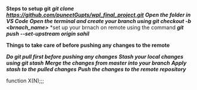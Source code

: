 

**Steps to setup git**
***git clone https://github.com/puneetGupts/wpl_final_project.git***
***Open the folder in VS Code***
***Open the terminal and create your branch using git checkout -b <brnach_name>***
*set up your brnach on remote using the command ***git push --set-upstream origin sahil***


**Things to take care of before pushing any changes to the remote**

***Do git pull first before pushing any changes*** 
***Stash your local changes using git stash***
***Merge the changes from master into your branch***
***Apply stash to the pulled changes***
***Push the changes to the remote repository***

function X(N);;;